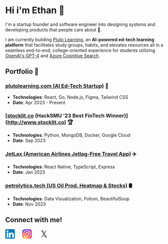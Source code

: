 # Hi i'm Ethan 👋

I'm a startup founder and software engineer into designing systems and developing products that people care about 💖.

I am currently building [Pluto Learning](https://plutolearning.com), an **AI-powered ed-tech learning platform** that facilitates study groups, habits, and elevates resources all in a seamless end-to-end, college-oriented experience for students utilizing [OpenAI's GPT-4](https://openai.com) and [Azure Cognitive Search](https://azure.microsoft.com/en-us/services/search/).


## Portfolio 📁

### [plutolearning.com (AI Ed-Tech Startup)](https://plutolearning.com) 🚀
- **Technologies**: React, Go, Node.js, Figma, Tailwind CSS
- **Date**: Apr 2023 - Present

### [[stocklit.co](https://stockanalyzer.streamlit.app/) (HackSMU ’23 Best FinTech Winner)](http://www.stocklit.co) 🏆
- **Technologies**: Python, MongoDB, Docker, Google Cloud
- **Date**: Sep 2023

### [JetLax (American Airlines Jetlag-Free Travel App)](https://github.com/EthanDebnath/jetlax) ✈️
- **Technologies**: React Native, TypeScript, Express
- **Date**: Jan 2023

### [petrolytics.tech (US Oil Prod. Heatmap & Stocks)](http://petrolytics.tech/) 🛢️
- **Technologies**: Data Visualization, Folium, BeautifulSoup
- **Date**: Nov 2023

## Connect with me! 

<a href="https://www.linkedin.com/in/e-debnath/" style="margin-right:20px;"><img src="./linkedin.png" width="30" height="30"></a>
<a href="https://instagram.com/ethandebnath7" style="margin-right:20px;"><img src="./Instagram_logo_2016.svg.webp" width="30" height="30"></a>
<a href="https://twitter.com/ethandebnath7" style="margin-right:20px;"><img src="./X-logo.webp" width="30" height="30"></a>
